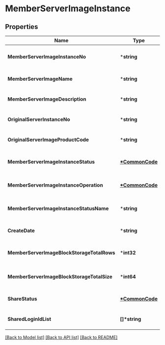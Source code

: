 # MemberServerImageInstance

## Properties
Name | Type | Description | Notes
------------ | ------------- | ------------- | -------------
**MemberServerImageInstanceNo** | ***string** | 회원서버이미지인스턴스번호 | [optional] [default to null]
**MemberServerImageName** | ***string** | 회원서버이미지이름 | [optional] [default to null]
**MemberServerImageDescription** | ***string** | 회원서버이미지설명 | [optional] [default to null]
**OriginalServerInstanceNo** | ***string** | 원본서버인스턴스번호 | [optional] [default to null]
**OriginalServerImageProductCode** | ***string** | 원본서버이미지상품코드 | [optional] [default to null]
**MemberServerImageInstanceStatus** | **[*CommonCode](CommonCode.md)** | 회원서버이미지인스턴스상태 | [optional] [default to null]
**MemberServerImageInstanceOperation** | **[*CommonCode](CommonCode.md)** | 회원서버이미지인스턴스OP | [optional] [default to null]
**MemberServerImageInstanceStatusName** | ***string** | 회원서버이미지인스턴스상태이름 | [optional] [default to null]
**CreateDate** | ***string** | 생성일시 | [optional] [default to null]
**MemberServerImageBlockStorageTotalRows** | ***int32** | 회원서버이미지블록스토리지총개수 | [optional] [default to null]
**MemberServerImageBlockStorageTotalSize** | ***int64** | 회원서버이미지블록스토리지총사이즈 | [optional] [default to null]
**ShareStatus** | **[*CommonCode](CommonCode.md)** | 공유상태 | [optional] [default to null]
**SharedLoginIdList** | **[]\*string** | 공유받는로그인ID리스트 | [optional] [default to null]

[[Back to Model list]](../README.md#documentation-for-models) [[Back to API list]](../README.md#documentation-for-api-endpoints) [[Back to README]](../README.md)



